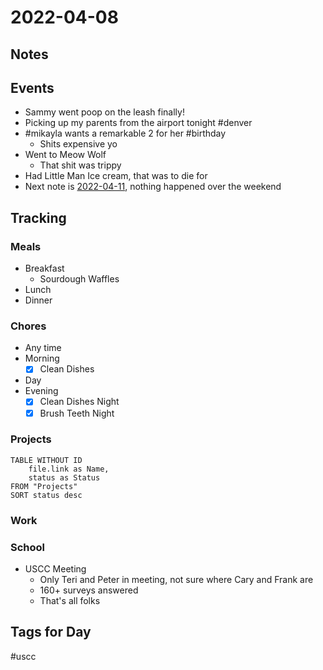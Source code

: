# 2022-04-08
## Notes

## Events
- Sammy went poop on the leash finally!
- Picking up my parents from the airport tonight #denver
- #mikayla wants a remarkable 2 for her #birthday 
	- Shits expensive yo
- Went to Meow Wolf
	- That shit was trippy
- Had Little Man Ice cream, that was to die for
- Next note is [2022-04-11](2022-04-11.md), nothing happened over the weekend

## Tracking
### Meals
- Breakfast
	- Sourdough Waffles
- Lunch
- Dinner

### Chores
- Any time
- Morning
	- [x] Clean Dishes
- Day
- Evening
	- [x] Clean Dishes Night
	- [x] Brush Teeth Night

### Projects
```dataview
TABLE WITHOUT ID
	file.link as Name,
	status as Status
FROM "Projects"
SORT status desc
```

### Work

### School
- USCC Meeting
	- Only Teri and Peter in meeting, not sure where Cary and Frank are
	- 160+ surveys answered
	- That's all folks

## Tags for Day
#uscc 